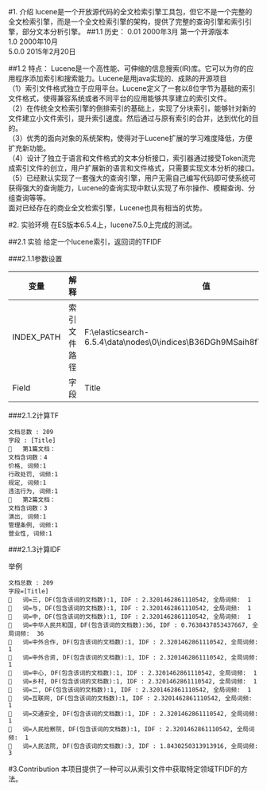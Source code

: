 #1.	介绍
lucene是一个开放源代码的全文检索引擎工具包，但它不是一个完整的全文检索引擎，而是一个全文检索引擎的架构，提供了完整的查询引擎和索引引擎，部分文本分析引擎。
##1.1 历史：
0.01 2000年3月 第一个开源版本  
1.0 2000年10月  
5.0.0 2015年2月20日  

##1.2 特点：
Lucene是一个高性能、可伸缩的信息搜索(IR)库。它可以为你的应用程序添加索引和搜索能力。Lucene是用java实现的、成熟的开源项目  
（1）索引文件格式独立于应用平台。Lucene定义了一套以8位字节为基础的索引文件格式，使得兼容系统或者不同平台的应用能够共享建立的索引文件。  
（2）在传统全文检索引擎的倒排索引的基础上，实现了分块索引，能够针对新的文件建立小文件索引，提升索引速度。然后通过与原有索引的合并，达到优化的目的。  
（3）优秀的面向对象的系统架构，使得对于Lucene扩展的学习难度降低，方便扩充新功能。  
（4）设计了独立于语言和文件格式的文本分析接口，索引器通过接受Token流完成索引文件的创立，用户扩展新的语言和文件格式，只需要实现文本分析的接口。  
（5）已经默认实现了一套强大的查询引擎，用户无需自己编写代码即可使系统可获得强大的查询能力，Lucene的查询实现中默认实现了布尔操作、模糊查询、分组查询等等。  
面对已经存在的商业全文检索引擎，Lucene也具有相当的优势。
 
#2. 实验环境
在ES版本6.5.4上，lucene7.5.0上完成的测试。

 
##2.1 实验
给定一个lucene索引，返回词的TFIDF

###2.1.1参数设置

|变量|	解释|	值|
|----|-----|------|
|INDEX_PATH|	索引文件路径|	F:\elasticsearch-6.5.4\data\nodes\0\indices\B36DGh9MSaih8fTJq8k2PQ\0\index|
|Field|	字段|	Title|


###2.1.2计算TF
```
文档总数 : 209
字段 : [Title]
	第1篇文档：
文档含词数：4
价格, 词频:1
行政处罚, 词频:1
规定, 词频:1
违法行为, 词频:1
	第2篇文档：
文档含词数：3
演出, 词频:1
管理条例, 词频:1
营业性, 词频:1
```

###2.1.3计算IDF

举例
```
文档总数 : 209
字段=[Title]
	词=三, DF(包含该词的文档数):1, IDF : 2.3201462861110542, 全局词频:  1
	词=与, DF(包含该词的文档数):1, IDF : 2.3201462861110542, 全局词频:  1
	词=中, DF(包含该词的文档数):1, IDF : 2.3201462861110542, 全局词频:  1
	词=中华人民共和国, DF(包含该词的文档数):36, IDF : 0.7638437853437667, 全局词频:  36
	词=中外合作, DF(包含该词的文档数):1, IDF : 2.3201462861110542, 全局词频:  1
	词=中外合资, DF(包含该词的文档数):1, IDF : 2.3201462861110542, 全局词频:  1
	词=中心, DF(包含该词的文档数):1, IDF : 2.3201462861110542, 全局词频:  1
	词=乡村, DF(包含该词的文档数):1, IDF : 2.3201462861110542, 全局词频:  1
	词=二, DF(包含该词的文档数):1, IDF : 2.3201462861110542, 全局词频:  1
	词=互联网, DF(包含该词的文档数):1, IDF : 2.3201462861110542, 全局词频:  1
	词=交通安全, DF(包含该词的文档数):1, IDF : 2.3201462861110542, 全局词频:  1
	词=人民检察院, DF(包含该词的文档数):1, IDF : 2.3201462861110542, 全局词频:  1
	词=人民法院, DF(包含该词的文档数):3, IDF : 1.8430250313913916, 全局词频:  3
```

#3.Contribution
本项目提供了一种可以从索引文件中获取特定领域TFIDF的方法。
